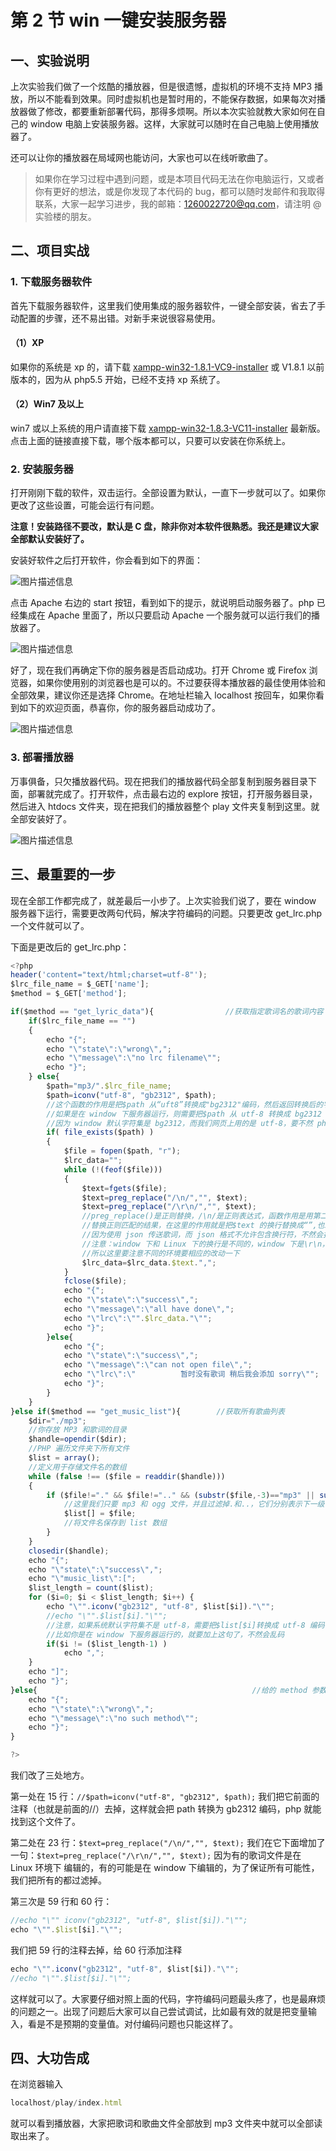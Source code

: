 # 第 2 节 win 一键安装服务器

## 一、实验说明

上次实验我们做了一个炫酷的播放器，但是很遗憾，虚拟机的环境不支持 MP3 播放，所以不能看到效果。同时虚拟机也是暂时用的，不能保存数据，如果每次对播放器做了修改，都要重新部署代码，那得多烦啊。所以本次实验就教大家如何在自己的 window 电脑上安装服务器。这样，大家就可以随时在自己电脑上使用播放器了。

还可以让你的播放器在局域网也能访问，大家也可以在线听歌曲了。

>如果你在学习过程中遇到问题，或是本项目代码无法在你电脑运行，又或者你有更好的想法，或是你发现了本代码的 bug，都可以随时发邮件和我取得联系，大家一起学习进步，我的邮箱：1260022720@qq.com，请注明 @实验楼的朋友。

## 二、项目实战

### 1\. 下载服务器软件

首先下载服务器软件，这里我们使用集成的服务器软件，一键全部安装，省去了手动配置的步骤，还不易出错。对新手来说很容易使用。

#### （1）XP

如果你的系统是 xp 的，请下载 [xampp-win32-1.8.1-VC9-installer](http://heanet.dl.sourceforge.net/project/xampp/XAMPP%20Windows/1.8.1/xampp-win32-1.8.1-VC9-installer.exe) 或 V1.8.1 以前版本的，因为从 php5.5 开始，已经不支持 xp 系统了。

#### （2）Win7 及以上

win7 或以上系统的用户请直接下载 [xampp-win32-1.8.3-VC11-installer](http://dlsw.baidu.com/sw-search-sp/soft/0e/12489/xampp-win32-1.8.3-0-VC11-installer.exe?version=2216780340) 最新版。 点击上面的链接直接下载，哪个版本都可以，只要可以安装在你系统上。

### 2\. 安装服务器

打开刚刚下载的软件，双击运行。全部设置为默认，一直下一步就可以了。如果你更改了这些设置，可能会运行有问题。

**注意！安装路径不要改，默认是 C 盘，除非你对本软件很熟悉。我还是建议大家全部默认安装好了。**

安装好软件之后打开软件，你会看到如下的界面：

![图片描述信息](img/userid14961labid455time1422963830510.jpg)

点击 Apache 右边的 start 按钮，看到如下的提示，就说明启动服务器了。php 已经集成在 Apache 里面了，所以只要启动 Apache 一个服务就可以运行我们的播放器了。

![图片描述信息](img/userid14961labid455time1422963875752.jpg)

好了，现在我们再确定下你的服务器是否启动成功。打开 Chrome 或 Firefox 浏览器，如果你使用别的浏览器也是可以的。不过要获得本播放器的最佳使用体验和全部效果，建议你还是选择 Chrome。在地址栏输入 localhost 按回车，如果你看到如下的欢迎页面，恭喜你，你的服务器启动成功了。

![图片描述信息](img/userid14961labid455time1422963943743.jpg)

### 3\. 部署播放器

万事俱备，只欠播放器代码。现在把我们的播放器代码全部复制到服务器目录下面，部署就完成了。打开软件，点击最右边的 explore 按钮，打开服务器目录，然后进入 htdocs 文件夹，现在把我们的播放器整个 play 文件夹复制到这里。就全部安装好了。

![图片描述信息](img/userid14961labid455time1422964096175.jpg)

## 三、最重要的一步

现在全部工作都完成了，就差最后一小步了。上次实验我们说了，要在 window 服务器下运行，需要更改两句代码，解决字符编码的问题。只要更改 get_lrc.php 一个文件就可以了。

下面是更改后的 get_lrc.php：

```js
<?php
header('content="text/html;charset=utf-8"');
$lrc_file_name = $_GET['name'];
$method = $_GET['method'];

if($method == "get_lyric_data"){                //获取指定歌词名的歌词内容
    if($lrc_file_name == "")
    {
        echo "{";
        echo "\"state\":\"wrong\",";
        echo "\"message\":\"no lrc filename\"";
        echo "}";
    } else{
        $path="mp3/".$lrc_file_name;
        $path=iconv("utf-8", "gb2312", $path);
        //这个函数的作用是把$path 从“uft8”转换成"bg2312"编码，然后返回转换后的字符串
        //如果是在 window 下服务器运行，则需要把$path 从 utf-8 转换成 bg2312 编码
        //因为 window 默认字符集是 bg2312，而我们网页上用的是 utf-8，要不然 php 将找不到文件
        if( file_exists($path) )
        {
            $file = fopen($path, "r");
            $lrc_data="";
            while (!(feof($file)))
            {
                $text=fgets($file);
                $text=preg_replace("/\n/","", $text);
                $text=preg_replace("/\r\n/","", $text);
                //preg_replace()是正则替换，/\n/是正则表达式，函数作用是用第二个参数去
                //替换正则匹配的结果，在这里的作用就是把$text 的换行替换成“”,也就是空字符
                //因为使用 json 传送歌词，而 json 格式不允许包含换行符，不然会报错
                //注意：window 下和 Linux 下的换行是不同的，window 下是\r\n，而 Linux 是\n，
                //所以这里要注意不同的环境要相应的改动一下
                $lrc_data=$lrc_data.$text.",";
            }
            fclose($file);
            echo "{";
            echo "\"state\":\"success\",";
            echo "\"message\":\"all have done\",";
            echo "\"lrc\":\"".$lrc_data."\"";
            echo "}";
        }else{
            echo "{";
            echo "\"state\":\"success\",";
            echo "\"message\":\"can not open file\",";
            echo "\"lrc\":\"          暂时没有歌词 稍后我会添加 sorry\"";
            echo "}";
        }
    }
}else if($method == "get_music_list"){        //获取所有歌曲列表
    $dir="./mp3";
    //你存放 MP3 和歌词的目录
    $handle=opendir($dir);
    //PHP 遍历文件夹下所有文件 
    $list = array();
    //定义用于存储文件名的数组
    while (false !== ($file = readdir($handle)))
    {
        if ($file!="." && $file!=".." && (substr($file,-3)=="mp3" || substr($file,-3)=="ogg") ){
            //这里我们只要 mp3 和 ogg 文件，并且过滤掉.和..，它们分别表示下一级目录和上一级目录
            $list[] = $file;
            //将文件名保存到 list 数组
        }
    }
    closedir($handle);
    echo "{";
    echo "\"state\":\"success\",";
    echo "\"music_list\":[";
    $list_length = count($list);
    for ($i=0; $i < $list_length; $i++) { 
        echo "\"".iconv("gb2312", "utf-8", $list[$i])."\"";
        //echo "\"".$list[$i]."\"";
        //注意，如果系统默认字符集不是 utf-8，需要把$list[$i]转换成 utf-8 编码
        //比如你是在 window 下服务器运行的，就要加上这句了，不然会乱码
        if($i != ($list_length-1) )
            echo ",";
    }
    echo "]";
    echo "}";
}else{                                                //给的 method 参数不符
    echo "{";
    echo "\"state\":\"wrong\",";
    echo "\"message\":\"no such method\"";
    echo "}";
}

?> 
```

我们改了三处地方。

第一处在 15 行：`//$path=iconv("utf-8", "gb2312", $path);` 我们把它前面的注释（也就是前面的//）去掉，这样就会把 path 转换为 gb2312 编码，php 就能找到这个文件了。

第二处在 23 行：`$text=preg_replace("/\n/","", $text);` 我们在它下面增加了一句：`$text=preg_replace("/\r\n/","", $text);` 因为有的歌词文件是在 Linux 环境下 编辑的，有的可能是在 window 下编辑的，为了保证所有可能性，我们把所有的都过滤掉。

第三次是 59 行和 60 行：

```js
//echo "\"" iconv("gb2312", "utf-8", $list[$i])."\"";
echo "\"".$list[$i]."\""; 
```

我们把 59 行的注释去掉，给 60 行添加注释

```js
echo "\"".iconv("gb2312", "utf-8", $list[$i])."\"";
//echo "\"".$list[$i]."\""; 
```

这样就可以了。大家要仔细对照上面的代码，字符编码问题最头疼了，也是最麻烦的问题之一。出现了问题后大家可以自己尝试调试，比如最有效的就是把变量输入，看是不是预期的变量值。对付编码问题也只能这样了。

## 四、大功告成

在浏览器输入

```js
localhost/play/index.html 
```

就可以看到播放器，大家把歌词和歌曲文件全部放到 mp3 文件夹中就可以全部读取出来了。